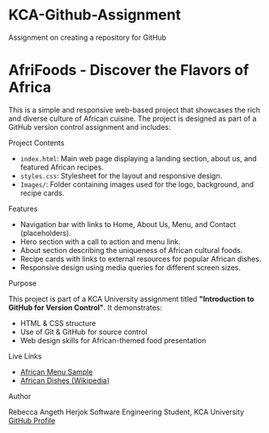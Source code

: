# KCA-Github-Assignment
Assignment on creating a repository for GitHub

# AfriFoods - Discover the Flavors of Africa 

This is a simple and responsive web-based project that showcases the rich and diverse culture of African cuisine. The project is designed as part of a GitHub version control assignment and includes:

Project Contents

- `index.html`: Main web page displaying a landing section, about us, and featured African recipes.
- `styles.css`: Stylesheet for the layout and responsive design.
- `Images/`: Folder containing images used for the logo, background, and recipe cards.

Features

- Navigation bar with links to Home, About Us, Menu, and Contact (placeholders).
- Hero section with a call to action and menu link.
- About section describing the uniqueness of African cultural foods.
- Recipe cards with links to external resources for popular African dishes.
- Responsive design using media queries for different screen sizes.

Purpose

This project is part of a KCA University assignment titled **"Introduction to GitHub for Version Control"**. It demonstrates:

- HTML & CSS structure
- Use of Git & GitHub for source control
- Web design skills for African-themed food presentation

Live Links

- [African Menu Sample](https://www.musthavemenus.com/menu-template/african-food-menu.html)
- [African Dishes (Wikipedia)](https://en.wikipedia.org/wiki/List_of_African_dishes)

Author

Rebecca Angeth Herjok
Software Engineering Student, KCA University  
[GitHub Profile](https://github.com/Angeth-Herjok)


